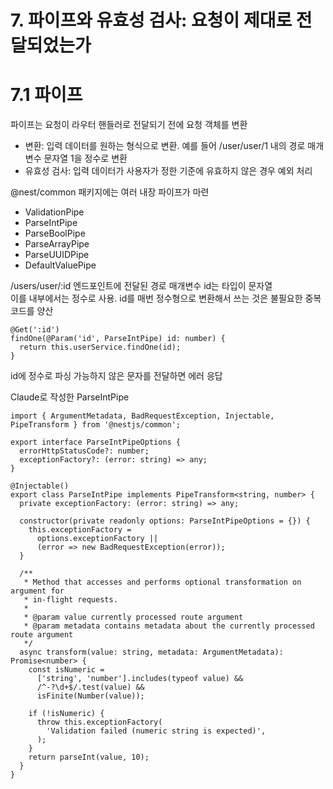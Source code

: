# 7. 파이프와 유효성 검사: 요청이 제대로 전달되었는가

# 7.1 파이프
파이프는 요청이 라우터 핸들러로 전달되기 전에 요청 객체를 변환
- 변환: 입력 데이터를 원하는 형식으로 변환. 예를 들어 /user/user/1 내의 경로 매개변수 문자열 1을 정수로 변환
- 유효성 검사: 입력 데이터가 사용자가 정한 기준에 유효하지 않은 경우 예외 처리

@nest/common 패키지에는 여러 내장 파이프가 마련
- ValidationPipe
- ParseIntPipe
- ParseBoolPipe
- ParseArrayPipe
- ParseUUIDPipe
- DefaultValuePipe

/users/user/:id 엔드포인트에 전달된 경로 매개변수 id는 타입이 문자열  
이를 내부에서는 정수로 사용. id를 매번 정수형으로 변환해서 쓰는 것은 불필요한 중복 코드를 양산  
```
@Get(':id')
findOne(@Param('id', ParseIntPipe) id: number) {
  return this.userService.findOne(id);
}
```
id에 정수로 파싱 가능하지 않은 문자를 전달하면 에러 응답  


Claude로 작성한 ParseIntPipe  

```
import { ArgumentMetadata, BadRequestException, Injectable, PipeTransform } from '@nestjs/common';

export interface ParseIntPipeOptions {
  errorHttpStatusCode?: number;
  exceptionFactory?: (error: string) => any;
}

@Injectable()
export class ParseIntPipe implements PipeTransform<string, number> {
  private exceptionFactory: (error: string) => any;

  constructor(private readonly options: ParseIntPipeOptions = {}) {
    this.exceptionFactory =
      options.exceptionFactory ||
      (error => new BadRequestException(error));
  }

  /**
   * Method that accesses and performs optional transformation on argument for
   * in-flight requests.
   *
   * @param value currently processed route argument
   * @param metadata contains metadata about the currently processed route argument
   */
  async transform(value: string, metadata: ArgumentMetadata): Promise<number> {
    const isNumeric =
      ['string', 'number'].includes(typeof value) &&
      /^-?\d+$/.test(value) &&
      isFinite(Number(value));

    if (!isNumeric) {
      throw this.exceptionFactory(
        'Validation failed (numeric string is expected)',
      );
    }
    return parseInt(value, 10);
  }
}
```

